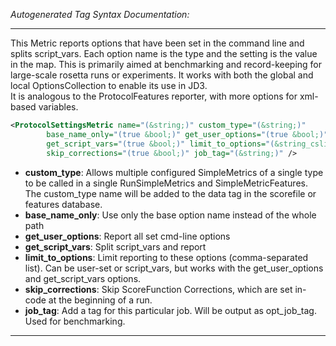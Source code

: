 <!-- THIS IS AN AUTOGENERATED FILE: Don't edit it directly, instead change the schema definition in the code itself. -->

_Autogenerated Tag Syntax Documentation:_

---
This Metric reports options that have been set in the command line and splits script_vars.  Each option name is the type and the setting is the value in the map.  This is primarily aimed at benchmarking and record-keeping for large-scale rosetta runs or experiments.
  It works with both the global and local OptionsCollection to enable its use in JD3.  
It is analogous to the ProtocolFeatures reporter, with more options for xml-based variables.

```xml
<ProtocolSettingsMetric name="(&string;)" custom_type="(&string;)"
        base_name_only="(true &bool;)" get_user_options="(true &bool;)"
        get_script_vars="(true &bool;)" limit_to_options="(&string_cslist;)"
        skip_corrections="(true &bool;)" job_tag="(&string;)" />
```

-   **custom_type**: Allows multiple configured SimpleMetrics of a single type to be called in a single RunSimpleMetrics and SimpleMetricFeatures. 
 The custom_type name will be added to the data tag in the scorefile or features database.
-   **base_name_only**: Use only the base option name instead of the whole path
-   **get_user_options**: Report all set cmd-line options
-   **get_script_vars**: Split script_vars and report
-   **limit_to_options**: Limit reporting to these options (comma-separated list).  Can be user-set or script_vars, but works with the get_user_options and get_script_vars options.
-   **skip_corrections**: Skip ScoreFunction Corrections, which are set in-code at the beginning of a run.
-   **job_tag**: Add a tag for this particular job.  Will be output as opt_job_tag. Used for benchmarking.

---
